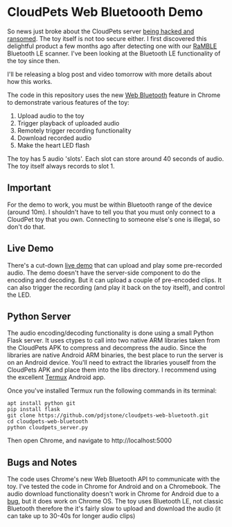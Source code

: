 # CloudPets Web Bluetoooth Demo

So news just broke about the CloudPets server [being hacked and ransomed](https://www.troyhunt.com/data-from-connected-cloudpets-teddy-bears-leaked-and-ransomed-exposing-kids-voice-messages/). The toy itself is not too secure either. I first discovered this delightful product a few months ago after detecting one with our [RaMBLE](https://play.google.com/store/apps/details?id=com.contextis.android.BLEScanner&hl=en_GB) Bluetooth LE scanner. I've been looking at the Bluetooth LE functionality of the toy since then.

I'll be releasing a blog post and video tomorrow with more details about how this works. 

The code in this repository uses the new [Web Bluetooth](https://developers.google.com/web/updates/2015/07/interact-with-ble-devices-on-the-web) feature in Chrome to demonstrate various features of the toy:

1. Upload audio to the toy
2. Trigger playback of uploaded audio
3. Remotely trigger recording functionality
4. Download recorded audio
5. Make the heart LED flash

The toy has 5 audio 'slots'. Each slot can store around 40 seconds of audio. The toy itself always records to slot 1.

## Important

For the demo to work, you must be within Bluetooth range of the device (around 10m). I shouldn't have to tell you that you must only connect to a CloudPet toy that you own. Connecting to someone else's one is illegal, so don't do that.

## Live Demo
There's a cut-down [live demo](https://pdjstone.github.io/cloudpets-web-bluetooth/index.html) that can upload and play some pre-recorded audio. The demo doesn't have the server-side component to do the encoding and decoding. But it can upload a couple of pre-encoded clips. It can also trigger the recording (and play it back on the toy itself), and control the LED.

## Python Server
The audio encoding/decoding functionality is done using a small Python Flask server. It uses ctypes to call into two native ARM libraries taken from the CloudPets APK to compress and decompress the audio. Since the libraries are native Android ARM binaries, the best place to run the server is on an Android device. You'll need to extract the libraries youself from the CloudPets APK and place them into the libs directory. I recommend using the excellent [Termux](https://termux.com/) Android app.

Once you've installed Termux run the following commands in its terminal:

```
apt install python git
pip install flask
git clone https://github.com/pdjstone/cloudpets-web-bluetooth.git
cd cloudpets-web-bluetooth
python cloudpets_server.py
```

Then open Chrome, and navigate to http://localhost:5000

## Bugs and Notes

The code uses Chrome's new Web Bluetooth API to communicate with the toy. I've tested the code in Chrome for Android and on a Chromebook. The audio download functionality doesn't work in Chrome for Android due to a [bug](https://bugs.chromium.org/p/chromium/issues/detail?id=647673), but it does work on Chrome OS. 
The toy uses Bluetooth LE, not classic Bluetooth therefore the it's fairly slow to upload and download the audio (it can take up to 30-40s for longer audio clips)

